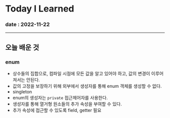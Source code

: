 # Today I Learned

### date : 2022-11-22

---
## 오늘 배운 것

### enum
* 상수들의 집합으로, 컴파일 시점에 모든 값을 알고 있어야 하고, 값의 변경이 이루어져서는 안된다.
* 값의 고정을 보장하기 위해 외부에서 생성자를 통해 enum 객체를 생성할 수 없다.
* singleton
* enum의 생성자는 `private` 접근제어자를 사용한다.
* 생성자를 통해 열거형 원소들의 추가 속성을 부여할 수 있다.
* 추가 속성에 접근할 수 있도록 field, getter 필요